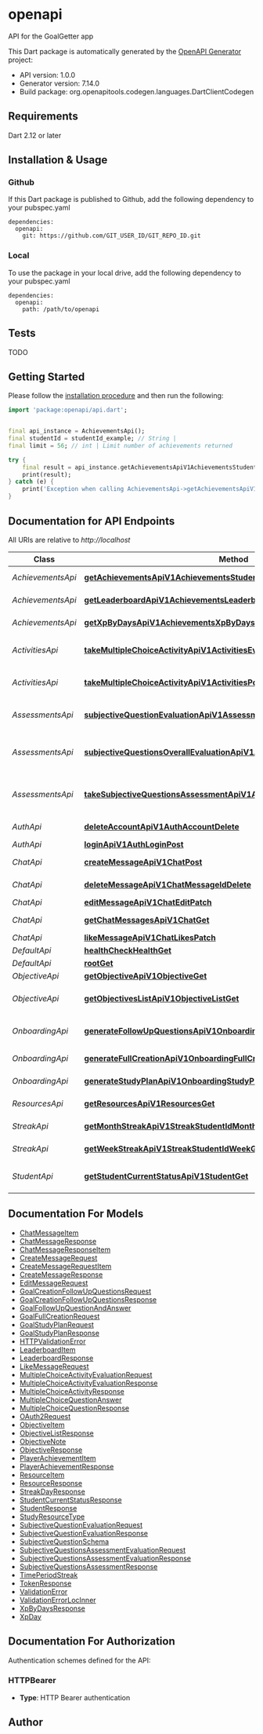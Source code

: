 # openapi
API for the GoalGetter app

This Dart package is automatically generated by the [OpenAPI Generator](https://openapi-generator.tech) project:

- API version: 1.0.0
- Generator version: 7.14.0
- Build package: org.openapitools.codegen.languages.DartClientCodegen

## Requirements

Dart 2.12 or later

## Installation & Usage

### Github
If this Dart package is published to Github, add the following dependency to your pubspec.yaml
```
dependencies:
  openapi:
    git: https://github.com/GIT_USER_ID/GIT_REPO_ID.git
```

### Local
To use the package in your local drive, add the following dependency to your pubspec.yaml
```
dependencies:
  openapi:
    path: /path/to/openapi
```

## Tests

TODO

## Getting Started

Please follow the [installation procedure](#installation--usage) and then run the following:

```dart
import 'package:openapi/api.dart';


final api_instance = AchievementsApi();
final studentId = studentId_example; // String | 
final limit = 56; // int | Limit number of achievements returned

try {
    final result = api_instance.getAchievementsApiV1AchievementsStudentIdGet(studentId, limit);
    print(result);
} catch (e) {
    print('Exception when calling AchievementsApi->getAchievementsApiV1AchievementsStudentIdGet: $e\n');
}

```

## Documentation for API Endpoints

All URIs are relative to *http://localhost*

Class | Method | HTTP request | Description
------------ | ------------- | ------------- | -------------
*AchievementsApi* | [**getAchievementsApiV1AchievementsStudentIdGet**](doc//AchievementsApi.md#getachievementsapiv1achievementsstudentidget) | **GET** /api/v1/achievements/{student_id} | Get Achievements
*AchievementsApi* | [**getLeaderboardApiV1AchievementsLeaderboardGet**](doc//AchievementsApi.md#getleaderboardapiv1achievementsleaderboardget) | **GET** /api/v1/achievements/leaderboard | Get Leaderboard
*AchievementsApi* | [**getXpByDaysApiV1AchievementsXpByDaysGet**](doc//AchievementsApi.md#getxpbydaysapiv1achievementsxpbydaysget) | **GET** /api/v1/achievements/xp_by_days | Get Xp By Days
*ActivitiesApi* | [**takeMultipleChoiceActivityApiV1ActivitiesEvaluatePost**](doc//ActivitiesApi.md#takemultiplechoiceactivityapiv1activitiesevaluatepost) | **POST** /api/v1/activities/evaluate | Take Multiple Choice Activity
*ActivitiesApi* | [**takeMultipleChoiceActivityApiV1ActivitiesPost**](doc//ActivitiesApi.md#takemultiplechoiceactivityapiv1activitiespost) | **POST** /api/v1/activities | Take Multiple Choice Activity
*AssessmentsApi* | [**subjectiveQuestionEvaluationApiV1AssessmentsEvaluateSingleQuestionPost**](doc//AssessmentsApi.md#subjectivequestionevaluationapiv1assessmentsevaluatesinglequestionpost) | **POST** /api/v1/assessments/evaluate/single_question | Subjective Question Evaluation
*AssessmentsApi* | [**subjectiveQuestionsOverallEvaluationApiV1AssessmentsEvaluateOverallPost**](doc//AssessmentsApi.md#subjectivequestionsoverallevaluationapiv1assessmentsevaluateoverallpost) | **POST** /api/v1/assessments/evaluate/overall | Subjective Questions Overall Evaluation
*AssessmentsApi* | [**takeSubjectiveQuestionsAssessmentApiV1AssessmentsPost**](doc//AssessmentsApi.md#takesubjectivequestionsassessmentapiv1assessmentspost) | **POST** /api/v1/assessments | Take Subjective Questions Assessment
*AuthApi* | [**deleteAccountApiV1AuthAccountDelete**](doc//AuthApi.md#deleteaccountapiv1authaccountdelete) | **DELETE** /api/v1/auth/account | Delete Account
*AuthApi* | [**loginApiV1AuthLoginPost**](doc//AuthApi.md#loginapiv1authloginpost) | **POST** /api/v1/auth/login | Login
*ChatApi* | [**createMessageApiV1ChatPost**](doc//ChatApi.md#createmessageapiv1chatpost) | **POST** /api/v1/chat | Create Message
*ChatApi* | [**deleteMessageApiV1ChatMessageIdDelete**](doc//ChatApi.md#deletemessageapiv1chatmessageiddelete) | **DELETE** /api/v1/chat/{message_id} | Delete Message
*ChatApi* | [**editMessageApiV1ChatEditPatch**](doc//ChatApi.md#editmessageapiv1chateditpatch) | **PATCH** /api/v1/chat/edit | Edit Message
*ChatApi* | [**getChatMessagesApiV1ChatGet**](doc//ChatApi.md#getchatmessagesapiv1chatget) | **GET** /api/v1/chat | Get Chat Messages
*ChatApi* | [**likeMessageApiV1ChatLikesPatch**](doc//ChatApi.md#likemessageapiv1chatlikespatch) | **PATCH** /api/v1/chat/likes | Like Message
*DefaultApi* | [**healthCheckHealthGet**](doc//DefaultApi.md#healthcheckhealthget) | **GET** /health | Health Check
*DefaultApi* | [**rootGet**](doc//DefaultApi.md#rootget) | **GET** / | Root
*ObjectiveApi* | [**getObjectiveApiV1ObjectiveGet**](doc//ObjectiveApi.md#getobjectiveapiv1objectiveget) | **GET** /api/v1/objective | Get Objective
*ObjectiveApi* | [**getObjectivesListApiV1ObjectiveListGet**](doc//ObjectiveApi.md#getobjectiveslistapiv1objectivelistget) | **GET** /api/v1/objective/list | Get Objectives List
*OnboardingApi* | [**generateFollowUpQuestionsApiV1OnboardingFollowUpQuestionsPost**](doc//OnboardingApi.md#generatefollowupquestionsapiv1onboardingfollowupquestionspost) | **POST** /api/v1/onboarding/follow_up_questions | Generate Follow Up Questions
*OnboardingApi* | [**generateFullCreationApiV1OnboardingFullCreationPost**](doc//OnboardingApi.md#generatefullcreationapiv1onboardingfullcreationpost) | **POST** /api/v1/onboarding/full_creation | Generate Full Creation
*OnboardingApi* | [**generateStudyPlanApiV1OnboardingStudyPlanPost**](doc//OnboardingApi.md#generatestudyplanapiv1onboardingstudyplanpost) | **POST** /api/v1/onboarding/study_plan | Generate Study Plan
*ResourcesApi* | [**getResourcesApiV1ResourcesGet**](doc//ResourcesApi.md#getresourcesapiv1resourcesget) | **GET** /api/v1/resources | Get Resources
*StreakApi* | [**getMonthStreakApiV1StreakStudentIdMonthGet**](doc//StreakApi.md#getmonthstreakapiv1streakstudentidmonthget) | **GET** /api/v1/streak/{student_id}/month | Get Month Streak
*StreakApi* | [**getWeekStreakApiV1StreakStudentIdWeekGet**](doc//StreakApi.md#getweekstreakapiv1streakstudentidweekget) | **GET** /api/v1/streak/{student_id}/week | Get Week Streak
*StudentApi* | [**getStudentCurrentStatusApiV1StudentGet**](doc//StudentApi.md#getstudentcurrentstatusapiv1studentget) | **GET** /api/v1/student | Get Student Current Status


## Documentation For Models

 - [ChatMessageItem](doc//ChatMessageItem.md)
 - [ChatMessageResponse](doc//ChatMessageResponse.md)
 - [ChatMessageResponseItem](doc//ChatMessageResponseItem.md)
 - [CreateMessageRequest](doc//CreateMessageRequest.md)
 - [CreateMessageRequestItem](doc//CreateMessageRequestItem.md)
 - [CreateMessageResponse](doc//CreateMessageResponse.md)
 - [EditMessageRequest](doc//EditMessageRequest.md)
 - [GoalCreationFollowUpQuestionsRequest](doc//GoalCreationFollowUpQuestionsRequest.md)
 - [GoalCreationFollowUpQuestionsResponse](doc//GoalCreationFollowUpQuestionsResponse.md)
 - [GoalFollowUpQuestionAndAnswer](doc//GoalFollowUpQuestionAndAnswer.md)
 - [GoalFullCreationRequest](doc//GoalFullCreationRequest.md)
 - [GoalStudyPlanRequest](doc//GoalStudyPlanRequest.md)
 - [GoalStudyPlanResponse](doc//GoalStudyPlanResponse.md)
 - [HTTPValidationError](doc//HTTPValidationError.md)
 - [LeaderboardItem](doc//LeaderboardItem.md)
 - [LeaderboardResponse](doc//LeaderboardResponse.md)
 - [LikeMessageRequest](doc//LikeMessageRequest.md)
 - [MultipleChoiceActivityEvaluationRequest](doc//MultipleChoiceActivityEvaluationRequest.md)
 - [MultipleChoiceActivityEvaluationResponse](doc//MultipleChoiceActivityEvaluationResponse.md)
 - [MultipleChoiceActivityResponse](doc//MultipleChoiceActivityResponse.md)
 - [MultipleChoiceQuestionAnswer](doc//MultipleChoiceQuestionAnswer.md)
 - [MultipleChoiceQuestionResponse](doc//MultipleChoiceQuestionResponse.md)
 - [OAuth2Request](doc//OAuth2Request.md)
 - [ObjectiveItem](doc//ObjectiveItem.md)
 - [ObjectiveListResponse](doc//ObjectiveListResponse.md)
 - [ObjectiveNote](doc//ObjectiveNote.md)
 - [ObjectiveResponse](doc//ObjectiveResponse.md)
 - [PlayerAchievementItem](doc//PlayerAchievementItem.md)
 - [PlayerAchievementResponse](doc//PlayerAchievementResponse.md)
 - [ResourceItem](doc//ResourceItem.md)
 - [ResourceResponse](doc//ResourceResponse.md)
 - [StreakDayResponse](doc//StreakDayResponse.md)
 - [StudentCurrentStatusResponse](doc//StudentCurrentStatusResponse.md)
 - [StudentResponse](doc//StudentResponse.md)
 - [StudyResourceType](doc//StudyResourceType.md)
 - [SubjectiveQuestionEvaluationRequest](doc//SubjectiveQuestionEvaluationRequest.md)
 - [SubjectiveQuestionEvaluationResponse](doc//SubjectiveQuestionEvaluationResponse.md)
 - [SubjectiveQuestionSchema](doc//SubjectiveQuestionSchema.md)
 - [SubjectiveQuestionsAssessmentEvaluationRequest](doc//SubjectiveQuestionsAssessmentEvaluationRequest.md)
 - [SubjectiveQuestionsAssessmentEvaluationResponse](doc//SubjectiveQuestionsAssessmentEvaluationResponse.md)
 - [SubjectiveQuestionsAssessmentResponse](doc//SubjectiveQuestionsAssessmentResponse.md)
 - [TimePeriodStreak](doc//TimePeriodStreak.md)
 - [TokenResponse](doc//TokenResponse.md)
 - [ValidationError](doc//ValidationError.md)
 - [ValidationErrorLocInner](doc//ValidationErrorLocInner.md)
 - [XpByDaysResponse](doc//XpByDaysResponse.md)
 - [XpDay](doc//XpDay.md)


## Documentation For Authorization


Authentication schemes defined for the API:
### HTTPBearer

- **Type**: HTTP Bearer authentication


## Author



